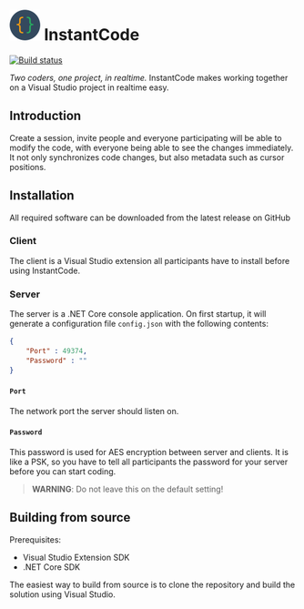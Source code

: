 # ![InstantCode Logo](https://github.com/Twometer/InstantCode/blob/master/Artwork/Logo64NoPadding.png?raw=true) InstantCode
[![Build status](https://ci.appveyor.com/api/projects/status/lf1dc3g9is1k9evf?svg=true)](https://ci.appveyor.com/project/Twometer/instantcode)

_Two coders, one project, in realtime._ InstantCode makes working together
on a Visual Studio project in realtime easy.

## Introduction
Create a session, invite people and everyone participating will be able to modify the
code, with everyone being able to see the changes immediately. It not only synchronizes
code changes, but also metadata such as cursor positions.

## Installation
All required software can be downloaded from the latest release on GitHub

### Client
The client is a Visual Studio extension all participants have to install before using
InstantCode.

### Server
The server is a .NET Core console application. On first startup, it will generate a
configuration file `config.json` with the following contents:
```json
{
    "Port" : 49374,
    "Password" : ""
}
```

#### `Port`
The network port the server should listen on.

#### `Password`
This password is used for AES encryption between server and clients. It is like a PSK, so
you have to tell all participants the password for your server before you can start coding.
> **WARNING**: Do not leave this on the default setting!

## Building from source
Prerequisites: 
 - Visual Studio Extension SDK
 - .NET Core SDK

The easiest way to build from source is to clone the repository and build the solution using
Visual Studio.
